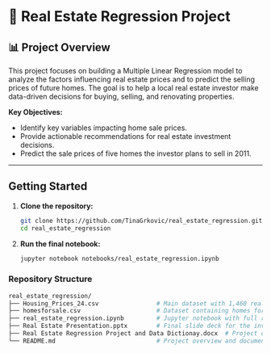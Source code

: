 # 🏡 Real Estate Regression Project

## 📊 **Project Overview**
This project focuses on building a Multiple Linear Regression model to analyze the factors influencing real estate prices and to predict the selling prices of future homes. The goal is to help a local real estate investor make data-driven decisions for buying, selling, and renovating properties.

**Key Objectives:**
- Identify key variables impacting home sale prices.
- Provide actionable recommendations for real estate investment decisions.
- Predict the sale prices of five homes the investor plans to sell in 2011.

---

## **Getting Started**
1. **Clone the repository:**
   ```bash
   git clone https://github.com/TinaGrkovic/real_estate_regression.git
   cd real_estate_regression
2. **Run the final notebook:**
   ```bash
   jupyter notebook notebooks/real_estate_regression.ipynb

### **Repository Structure**
  ```bash
  real_estate_regression/
  ├── Housing_Prices_24.csv                # Main dataset with 1,460 real estate records
  ├── homesforsale.csv                     # Dataset containing homes for prediction
  ├── real_estate_regression.ipynb         # Jupyter notebook with full regression analysis
  ├── Real Estate Presentation.pptx        # Final slide deck for the investor
  ├── Real Estate Regression Project and Data Dictionay.docx  # Project overview & data dictionary
  └── README.md                            # Project overview and documentation
